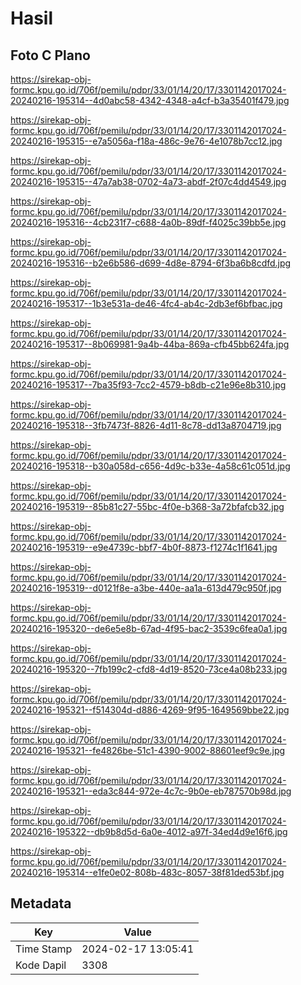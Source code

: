 # Hasil

## Foto C Plano

https://sirekap-obj-formc.kpu.go.id/706f/pemilu/pdpr/33/01/14/20/17/3301142017024-20240216-195314--4d0abc58-4342-4348-a4cf-b3a35401f479.jpg

https://sirekap-obj-formc.kpu.go.id/706f/pemilu/pdpr/33/01/14/20/17/3301142017024-20240216-195315--e7a5056a-f18a-486c-9e76-4e1078b7cc12.jpg

https://sirekap-obj-formc.kpu.go.id/706f/pemilu/pdpr/33/01/14/20/17/3301142017024-20240216-195315--47a7ab38-0702-4a73-abdf-2f07c4dd4549.jpg

https://sirekap-obj-formc.kpu.go.id/706f/pemilu/pdpr/33/01/14/20/17/3301142017024-20240216-195316--4cb231f7-c688-4a0b-89df-f4025c39bb5e.jpg

https://sirekap-obj-formc.kpu.go.id/706f/pemilu/pdpr/33/01/14/20/17/3301142017024-20240216-195316--b2e6b586-d699-4d8e-8794-6f3ba6b8cdfd.jpg

https://sirekap-obj-formc.kpu.go.id/706f/pemilu/pdpr/33/01/14/20/17/3301142017024-20240216-195317--1b3e531a-de46-4fc4-ab4c-2db3ef6bfbac.jpg

https://sirekap-obj-formc.kpu.go.id/706f/pemilu/pdpr/33/01/14/20/17/3301142017024-20240216-195317--8b069981-9a4b-44ba-869a-cfb45bb624fa.jpg

https://sirekap-obj-formc.kpu.go.id/706f/pemilu/pdpr/33/01/14/20/17/3301142017024-20240216-195317--7ba35f93-7cc2-4579-b8db-c21e96e8b310.jpg

https://sirekap-obj-formc.kpu.go.id/706f/pemilu/pdpr/33/01/14/20/17/3301142017024-20240216-195318--3fb7473f-8826-4d11-8c78-dd13a8704719.jpg

https://sirekap-obj-formc.kpu.go.id/706f/pemilu/pdpr/33/01/14/20/17/3301142017024-20240216-195318--b30a058d-c656-4d9c-b33e-4a58c61c051d.jpg

https://sirekap-obj-formc.kpu.go.id/706f/pemilu/pdpr/33/01/14/20/17/3301142017024-20240216-195319--85b81c27-55bc-4f0e-b368-3a72bfafcb32.jpg

https://sirekap-obj-formc.kpu.go.id/706f/pemilu/pdpr/33/01/14/20/17/3301142017024-20240216-195319--e9e4739c-bbf7-4b0f-8873-f1274c1f1641.jpg

https://sirekap-obj-formc.kpu.go.id/706f/pemilu/pdpr/33/01/14/20/17/3301142017024-20240216-195319--d0121f8e-a3be-440e-aa1a-613d479c950f.jpg

https://sirekap-obj-formc.kpu.go.id/706f/pemilu/pdpr/33/01/14/20/17/3301142017024-20240216-195320--de6e5e8b-67ad-4f95-bac2-3539c6fea0a1.jpg

https://sirekap-obj-formc.kpu.go.id/706f/pemilu/pdpr/33/01/14/20/17/3301142017024-20240216-195320--7fb199c2-cfd8-4d19-8520-73ce4a08b233.jpg

https://sirekap-obj-formc.kpu.go.id/706f/pemilu/pdpr/33/01/14/20/17/3301142017024-20240216-195321--f514304d-d886-4269-9f95-1649569bbe22.jpg

https://sirekap-obj-formc.kpu.go.id/706f/pemilu/pdpr/33/01/14/20/17/3301142017024-20240216-195321--fe4826be-51c1-4390-9002-88601eef9c9e.jpg

https://sirekap-obj-formc.kpu.go.id/706f/pemilu/pdpr/33/01/14/20/17/3301142017024-20240216-195321--eda3c844-972e-4c7c-9b0e-eb787570b98d.jpg

https://sirekap-obj-formc.kpu.go.id/706f/pemilu/pdpr/33/01/14/20/17/3301142017024-20240216-195322--db9b8d5d-6a0e-4012-a97f-34ed4d9e16f6.jpg

https://sirekap-obj-formc.kpu.go.id/706f/pemilu/pdpr/33/01/14/20/17/3301142017024-20240216-195314--e1fe0e02-808b-483c-8057-38f81ded53bf.jpg


## Metadata

| Key        | Value               |
| ---------- | ------------------- |
| Time Stamp | 2024-02-17 13:05:41 |
| Kode Dapil | 3308                |



